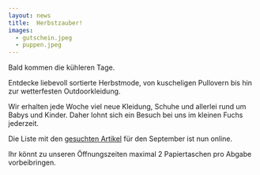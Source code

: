 ```yaml
---
layout: news
title:  Herbstzauber!
images:
  - gutschein.jpeg
  - puppen.jpeg
---
```


Bald kommen die kühleren Tage.

Entdecke liebevoll sortierte Herbstmode, von kuscheligen Pullovern bis hin zur wetterfesten Outdoorkleidung.

Wir erhalten jede Woche viel neue Kleidung, Schuhe und allerlei rund um Babys und Kinder.
Daher lohnt sich ein Besuch bei uns im kleinen Fuchs jederzeit.

Die Liste mit den <a href="/assets/downloads/{{site.gesuchteArtikelListe}}" target="_blank">gesuchten Artikel</a> für den September ist nun online.

Ihr könnt zu unseren Öffnungszeiten maximal 2 Papiertaschen pro Abgabe vorbeibringen.




